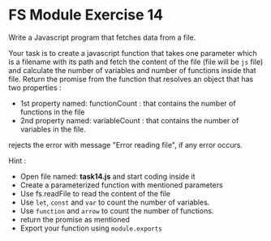 # FS Module Exercise 14

Write a Javascript program that fetches data from a file.

Your task is to create a javascript function that takes one parameter which is a filename with its path and fetch the content of the file (file will be `js` file) and calculate the number of variables and number of functions inside that file. Return the promise from the function that resolves an object that has two properties :

- 1st property named: functionCount : that contains the number of functions in the file
- 2nd property named: variableCount : that contains the number of variables in the file.

rejects the error with message "Error reading file", if any error occurs.

Hint :

- Open file named: **task14.js** and start coding inside it
- Create a parameterized function with mentioned parameters
- Use fs.readFile to read the content of the file
- Use `let`, `const` and `var` to count the number of variables.
- Use `function` and `arrow` to count the number of functions.
- return the promise as mentioned
- Export your function using `module.exports`
